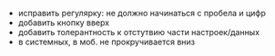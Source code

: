 * исправить регулярку: не должно начинаться с пробела и цифр
* добавить кнопку вверх 
* добавить толерантность к отстутвию части настроек/данных
* в системных, в моб. не прокручивается вниз